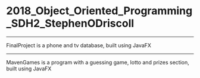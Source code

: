 # 2018_Object_Oriented_Programming_SDH2_StephenODriscoll

---

FinalProject is a phone and tv database, built using JavaFX

---

MavenGames is a program with a guessing game, lotto and prizes section, built using JavaFX

